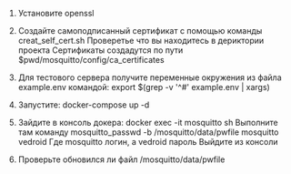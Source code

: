 1. Установите openssl

2. Создайте самоподписанный сертификат с помощью команды creat_self_cert.sh
Проверетье что вы находитесь в дериктории проекта
Сертификаты создадутся по пути $pwd/mosquitto/config/ca_certificates

3. Для тестового сервера получите переменные окружения из файла example.env командой: export $(grep -v '^#' example.env | xargs)

4. Запустите: docker-compose up -d

5. Зайдите в консоль докера: docker exec -it mosquitto sh
Выполните там команду mosquitto_passwd -b /mosquitto/data/pwfile mosquitto vedroid 
Где mosquitto логин, а vedroid пароль
Выйдите из консоли

6. Проверьте обновился ли файл /mosquitto/data/pwfile